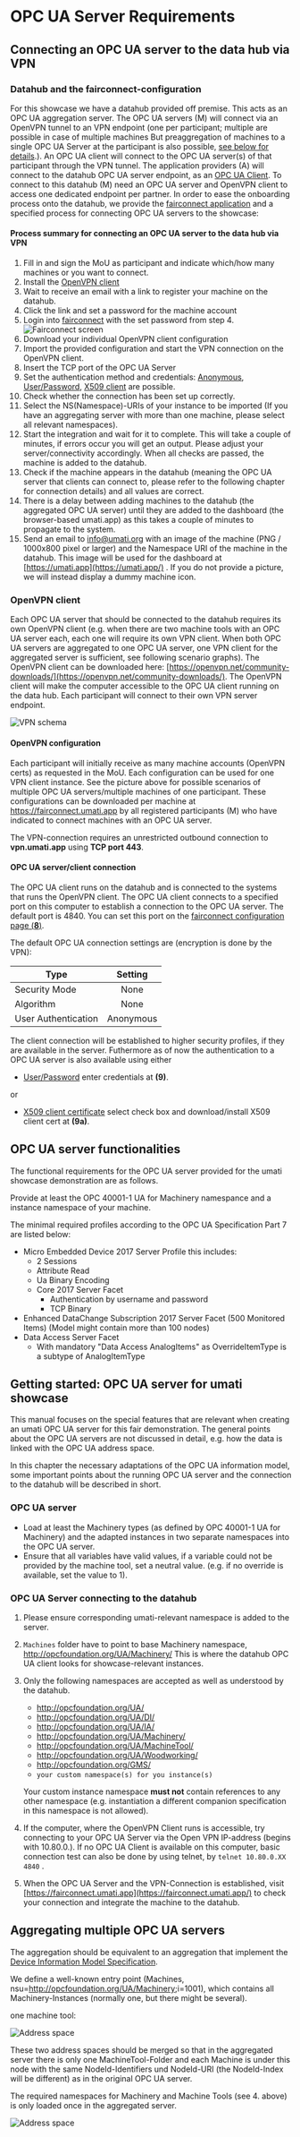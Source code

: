 # OPC UA Server Requirements

## Connecting an OPC UA server to the data hub via VPN

### Datahub and the fairconnect-configuration

For this showcase we have a datahub provided off premise. This acts as an OPC UA aggregation server. The OPC UA servers (M) will connect via an OpenVPN tunnel to an VPN endpoint (one per participant; multiple are possible in case of multiple machines But preaggregation of machines to a single OPC UA Server at the participant is also possible, [see below for details](Server.md#openvpn-configuration).). An OPC UA client will connect to the OPC UA server(s) of that participant through the VPN tunnel. The application providers (A) will connect to the datahub OPC UA server endpoint, as an [OPC UA Client](Client.md).
To connect to this datahub (M) need an OPC UA server and OpenVPN client to access one dedicated endpoint per partner.
In order to ease the onboarding process onto the datahub, we provide the [fairconnect application](https://fairconnect.umati.app) and a specified process for connecting OPC UA servers to the showcase:

#### Process summary for connecting an OPC UA server to the data hub via VPN

1. Fill in and sign the MoU as participant and indicate which/how many machines or you want to connect.
2. Install the [OpenVPN client](https://openvpn.net/community-downloads/)
3. Wait to receive an email with a link to register your machine on the datahub.
4. Click the link and set a password for the machine account
5. Login into [fairconnect](https://fairconnect.umati.app) with the set password from step 4. ![Fairconnect screen](img/Fairconnect.png "Fairconnect screen")
6. Download your individual OpenVPN client configuration
7. Import the provided configuration and start the VPN connection on the OpenVPN client.
8. Insert the TCP port of the OPC UA Server
9. Set the authentication method and credentials: [Anonymous](http://opcfoundation.org/UA-Profile/Security/UserToken/Anonymous), [User/Password](http://opcfoundation.org/UA-Profile/Security/UserToken/Server/UserNamePassword), [X509 client](http://opcfoundation.org/UA-Profile/Security/UserToken/Server/X509Certificate) are possible.
10. Check whether the connection has been set up correctly.
11. Select the NS(Namespace)-URIs of your instance to be imported (If you have an aggregating server with more than one machine, please select all relevant namespaces).
12. Start the integration and wait for it to complete. This will take a couple of minutes, if errors occur you will get an output. Please adjust your server/connectivity accordingly. When all checks are passed, the machine is added to the datahub.
13. Check if the machine appears in the datahub (meaning the OPC UA server that clients can connect to, please refer to the following chapter for connection details) and all values are correct.
14. There is a delay between adding machines to the datahub (the aggregated OPC UA server) until they are added to the dashboard (the browser-based umati.app) as this takes a couple of minutes to propagate to the system.
15. Send an email to [info@umati.org](mailto:info@umati.org) with an image of the machine (PNG / 1000x800 pixel or larger) and the Namespace URI of the machine in the datahub. This image will be used for the dashboard at [https://umati.app](https://umati.app/) . If you do not provide a picture, we will instead display a dummy machine icon.

### OpenVPN client

Each OPC UA server that should be connected to the datahub requires its own OpenVPN client (e.g. when there are two machine tools with an OPC UA server each, each one will require its own VPN client. When both OPC UA servers are aggregated to one OPC UA server, one VPN client for the aggregated server is sufficient, see following scenario graphs). The OpenVPN client can be downloaded here: [https://openvpn.net/community-downloads/](https://openvpn.net/community-downloads/). The OpenVPN client will make the computer accessible to the OPC UA client running on the data hub. Each participant will connect to their own VPN server endpoint.

![VPN schema](img/VPN.png "VPN schema")

#### OpenVPN configuration

Each participant will initially receive as many machine accounts (OpenVPN certs) as requested in the MoU. Each configuration can be used for one VPN client instance.
See the picture above for possible scenarios of multiple OPC UA servers/multiple machines of one participant.
These configurations can be downloaded per machine at <https://fairconnect.umati.app> by all registered participants (M) who have indicated to connect machines with an OPC UA server.

The VPN-connection requires an unrestricted outbound connection to **vpn.umati.app** using **TCP port 443**.

#### OPC UA server/client connection

The OPC UA client runs on the datahub and is connected to the systems that runs the OpenVPN client. The OPC UA client connects to a specified port on this computer to establish a connection to the OPC UA server. The default port is 4840. You can set this port on the [fairconnect configuration page (**8**)](https://fairconnect.umati.app).

The default OPC UA connection settings are (encryption is done by the VPN):

| Type | Setting |
| --- | :---: |
| Security Mode | None |
| Algorithm | None |
| User Authentication | Anonymous |

The client connection will be established to higher security profiles, if they are available in the server.
Futhermore as of now the authentication to a OPC UA server is also available using either

- [User/Password](http://opcfoundation.org/UA-Profile/Security/UserToken/Server/UserNamePassword) enter credentials at **(9)**.

or

- [X509 client certificate](http://opcfoundation.org/UA-Profile/Security/UserToken/Server/X509Certificate) select check box and download/install X509 client cert at **(9a)**.

## OPC UA server functionalities

The functional requirements for the OPC UA server provided for the umati showcase demonstration are as follows.

Provide at least the OPC 40001-1 UA for Machinery namespance and a instance namespace of your machine.

The minimal required profiles according to the OPC UA Specification Part 7 are listed below:

- Micro Embedded Device 2017 Server Profile this includes:
  - 2 Sessions
  - Attribute Read
  - Ua Binary Encoding
  - Core 2017 Server Facet
    - Authentication by username and password
    - TCP Binary
- Enhanced DataChange Subscription 2017 Server Facet (500 Monitored Items) (Model might contain more than 100 nodes)
- Data Access Server Facet
  - With mandatory &quot;Data Access AnalogItems&quot; as OverrideItemType is a subtype of AnalogItemType

## Getting started: OPC UA server for umati showcase

This manual focuses on the special features that are relevant when creating an umati OPC UA server for this fair demonstration. The general points about the OPC UA servers are not discussed in detail, e.g. how the data is linked with the OPC UA address space.

In this chapter the necessary adaptations of the OPC UA information model, some important points about the running OPC UA server and the connection to the datahub will be described in short.

### OPC UA server

- Load at least the Machinery types (as defined by OPC 40001-1 UA for Machinery) and the adapted instances in two separate namespaces into the OPC UA server.
- Ensure that all variables have valid values, if a variable could not be provided by the machine tool, set a neutral value. (e.g. if no override is available, set the value to 1).

### OPC UA Server connecting to the datahub

1. Please ensure corresponding umati-relevant namespace is added to the server.

2. `Machines` folder have to point to base Machinery namespace, <http://opcfoundation.org/UA/Machinery/>
This is where the datahub OPC UA client looks for showcase-relevant instances.

3. Only the following namespaces are accepted as well as understood by the datahub.

   - <http://opcfoundation.org/UA/>
   - <http://opcfoundation.org/UA/DI/>
   - <http://opcfoundation.org/UA/IA/>
   - <http://opcfoundation.org/UA/Machinery/>
   - <http://opcfoundation.org/UA/MachineTool/>
   - <http://opcfoundation.org/UA/Woodworking/>
   - <http://opcfoundation.org/GMS/>
   - `your custom namespace(s) for you instance(s)`

   Your custom instance namespace **must not** contain references to any other namespace (e.g. instantiation a different companion specification in this namespace is not allowed).

4. If the computer, where the OpenVPN Client runs is accessible, try connecting to your OPC UA Server via the Open VPN IP-address (begins with 10.80.0.). If no OPC UA Client is available on this computer, basic connection test can also be done by using telnet, by `telnet 10.80.0.XX 4840` .
5. When the OPC UA Server and the VPN-Connection is established, visit [https://fairconnect.umati.app](https://fairconnect.umati.app/) to check your connection and integrate the machine to the datahub.

## Aggregating multiple OPC UA servers

The aggregation should be equivalent to an aggregation that implement the [Device Information Model Specification](https://reference.opcfoundation.org/v104/DI/v102/docs/5.9/).

We define a well-known entry point (Machines, nsu=<http://opcfoundation.org/UA/Machinery>;i=1001), which contains all Machinery-Instances (normally one, but there might be several).

one machine tool:

![Address space](img/Addressspace_sample.png "Addressspace sample")

These two address spaces should be merged so that in the aggregated server there is only one MachineTool-Folder and each Machine is under this node with the same NodeId-Identifiers und NodeId-URI (the NodeId-Index will be different) as in the original OPC UA server.

The required namespaces for Machinery and Machine Tools (see 4. above) is only loaded once in the aggregated server.

![Address space](img/Addressspace_aggregated.png "Adress space aggregated")
